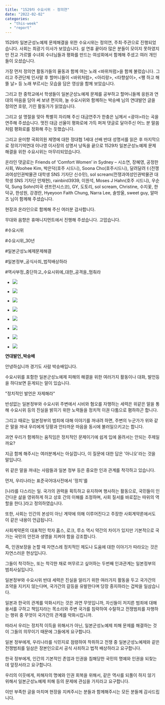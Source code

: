 ```yaml
---
title: "1529차 수요시위 - 정의연"
date: "2022-02-02"
categories: 
  - "this-week"
  - "report"
---
```


1529차 일본군성노예제 문제해결을 위한 수요시위는 정의연, 주최·주관으로 진행되었습니다. 사회는 최광기 이사가 보았습니다. 설 연휴 끝이라 많은 분들이 모이지 못하였지만 전교 가르멜 수녀회 수녀님들과 평화를 만드는 여성회에서 함께해 주셨고 여러 개인들이 오셨습니다.

가장 먼저 정의연 활동가들의 율동과 함께 여는 노래 <바위처럼>을 함께 불렀습니다. 그리고 주관단체 인사말 후 할머니들이 <바위처럼>, <아리랑>, <타향살이>, <쨍 하고 해뜰 날> 등 노래 부르시는 모습을 담은 영상을 함께 보았습니다.

그리고 한 중학교에서 학생들이 일본군성노예제 문제를 공부하고 할머니들께 응원과 연대의 마음을 담아 써 보낸 편지와, 늘 수요시위와 함께하는 박승배 님의 연대발언 글을 정의연 호랑, 기린 활동가가 읽었습니다.

그리고 설 명절을 맞아 특별히 자리해 주신 대금연주가 한충은 님께서 <광야>라는 곡을 연주해 주셨습니다. 멋진 대금 선율이 평화로에 가득 퍼져 댓글로 달아주신 어느 분 말씀처럼 평화로를 정화해 주는 듯했습니다.

그리고 윤미향 국회의원 제명에 대한 정대협 1세대 선배 반대 성명서를 읽은 후 마지막으로 정의기억연대 이나영 이사장의 성명서 낭독을 끝으로 1529차 일본군성노예제 문제해결을 위한 수요시위는 마무리되었습니다.

온라인 댓글로는 Friends of ‘Comfort Women’ in Sydney – 시소연, 장혜영, 공정한사회, Woohee Kim, 박은덕(호주 시드니), Soona Cho(호주 ​시드니), 달려달려ㅕ(​전쟁과여성인권박물관 대학생 SNS 기자단 신수민), sol scream(​전쟁과여성인권박물관 대학생 SNS 기자단 안재현), rainbird3939, 이원석, Moses J Hahn(호주 시드니), 우순덕, Sung Sohn(미국 ​샌프란시스코), GY, 도토리, sol scream, Christine, 수지꽃, 한덕규, 한성원, 강경란, Hyeyoon Faith Chung, Narra Lee, 솔방울, sweet guy, 알마즈 님이 함께해 주셨습니다.

현장과 온라인으로 함께해 주신 여러분 감사합니다.

무대와 음향은 휴매니지먼트에서 진행해 주셨습니다. 고맙습니다.

#수요시위

#수요시위\_30년

#일본군성노예제문제해결

#일본정부\_공식사죄\_법적배상하라

#역사부정\_중단하고\_수요시위에\_대한\_공격을\_멈춰라

- ![](https://womenandwar.net/kr/wp-content/uploads/2022/02/크기변환IMG_8392.jpg)
    
- ![](https://womenandwar.net/kr/wp-content/uploads/2022/02/크기변환IMG_8402.jpg)
    
- ![](https://womenandwar.net/kr/wp-content/uploads/2022/02/크기변환IMG_8403.jpg)
    
- ![](https://womenandwar.net/kr/wp-content/uploads/2022/02/크기변환IMG_8409.jpg)
    
- ![](https://womenandwar.net/kr/wp-content/uploads/2022/02/크기변환IMG_8414.jpg)
    
- ![](https://womenandwar.net/kr/wp-content/uploads/2022/02/크기변환IMG_8427.jpg)
    
- ![](https://womenandwar.net/kr/wp-content/uploads/2022/02/크기변환IMG_8444.jpg)
    
- ![](https://womenandwar.net/kr/wp-content/uploads/2022/02/크기변환IMG_8452.jpg)
    

**연대발언\_박승배**

안녕하십니까 경기도 사람 박승배입니다.

수요시위를 포함한 일본군성노예제 피해의 해결을 위한 여러가지 활동이나 대화, 발언등을 하다보면 듣게되는 말이 있습니다.

"정치적인 발언은 자제해라"

반성없는 일본정부와 수요시위 주변에서 시비와 혐오를 자행하는 세력은 위같은 말을 통해 수요시위 등의 진실을 밝히기 위한 노력들을 정치적 이권 다툼으로 폄하하곤 합니다.

그리고 때로는 일본정부의 범죄에 대해 이야기를 꺼내려 하면, 주변의 누군가가 위와 같은 말을 꺼내 우리에게 당황과 안타까운 마음을 동시에 불러일으키고는 합니다.

과연 우리가 함께하는 움직임은 정치적인 문제이기에 쉽게 입에 올려서는 안되는 주제일까요?

지금 함께 해주시는 여러분께서는 아실껍니다, 이 질문에 대한 답은 '아니오'라는 것을 말입니다.

위 같은 말을 꺼내는 사람들과 일본 정부 등은 중요한 인과 관계를 착각하고 있습니다.

먼저, 우리나라는 표준국어대사전에서 '정치'를

\[나라를 다스리는 일. 국가의 권력을 획득하고 유지하며 행사하는 활동으로, 국민들이 인간다운 삶을 영위하게 하고 상호 간의 이해를 조정하며, 사회 질서를 바로잡는 따위의 역할을 한다.\]라고 정의하였습니다.

또한, 사회는 인간의 본성이 아닌 계약에 의해 이루어진다고 주장한 사회계약론에서도 이 같은 내용이 언급됩니다.

사회계약론의 대표적인 학자 홉스, 로크, 루소 역시 약간의 차이가 있지만 기본적으로 국가는 국민의 안전과 생명을 지켜야 함을 강조합니다.

즉, 인권보장을 논할 때 자연스레 정치적인 제도나 도움에 대한 이야기가 따라오는 것은 자연스러운 현상입니다.

그들이 착각하는, 또는 착각한 채로 머무르고 싶어하는 두번째 인과관계는 일본정부의 범죄사실입니다.

일본정부와 수요시위 반대 세력은 진실을 알리기 위한 여러가지 활동을 두고 국가간의 조약을 지키지 않는다며, 국가간의 갈등을 유발한다며 당장 중지하라는 겁박을 일삼습니다.

일본과 한국의 관계를 악화시키는 것은 과연 무엇입니까, 자신들이 저지른 범죄에 대해 용서를 구하고 책임지라는 목소리와 주변 국가를 침략하여 수탈하고 전쟁범죄를 자행하는 행위 중 무엇이 국가간의 관계를 악화시킵니까.

따라서 우리는 정치적 이득을 위해서가 아닌, 일본군성노예제 피해 문제를 해결하는 것이 그들의 의무이기 때문에 그들에게 요구합니다.

일본 정부에게, 우리나라를 식민지로 점령하여 착취하고 전쟁 중 일본군성노예제와 같은 전쟁범죄를 일삼은 장본인으로서 공식 사죄하고 법적 배상하라고 요구합니다.

한국 정부에게, 인간의 기본적인 존엄과 인권을 침해당한 국민의 명예와 인권을 되찾는데 앞장서라고 요구합니다.

우리의 이웃에게, 피해자의 명예와 인권 회복을 위해서, 같은 역사를 되풀이 하지 않기 위해서 일본군성노예제 피해 등의 문제에 관심을 가지라고 요구합니다.

이만 부족한 글을 마치며 현장을 지켜주시는 분들과 함께해주시는 모든 분들께 감사드립니다.
